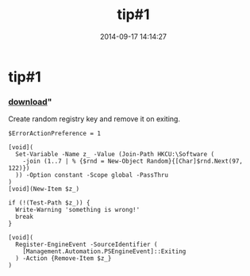 ﻿---
pid:            5437
parent:         0
children:       
poster:         greg zakharov
title:          tip#1
date:           2014-09-17 14:14:27
format:         posh
---

# tip#1

### [download](5437.ps1)"

Create random registry key and remove it on exiting.

```posh
$ErrorActionPreference = 1

[void](
  Set-Variable -Name z_ -Value (Join-Path HKCU:\Software (
    -join (1..7 | % {$rnd = New-Object Random}{[Char]$rnd.Next(97, 122)})
  )) -Option constant -Scope global -PassThru
)
[void](New-Item $z_)

if (!(Test-Path $z_)) {
  Write-Warning 'something is wrong!'
  break
}

[void](
  Register-EngineEvent -SourceIdentifier (
    [Management.Automation.PSEngineEvent]::Exiting
  ) -Action {Remove-Item $z_}
)
```
